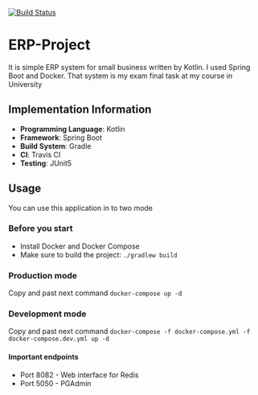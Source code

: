 [![Build Status](https://travis-ci.org/Trikcter/ERP-Project.svg?branch=master)](https://travis-ci.org/Trikcter/ERP-Project)
# ERP-Project
It is simple ERP system for small business written by Kotlin. I used Spring Boot and Docker. That system is my exam final task at my course in University
## Implementation Information
- **Programming Language**: Kotlin
- **Framework**: Spring Boot
- **Build System**: Gradle
- **CI**: Travis CI
- **Testing**: JUnit5
## Usage
You can use this application in to two mode
### Before you start
- Install Docker and Docker Compose
- Make sure to build the project: `./gradlew build`
### Production mode
Copy and past next command `docker-compose up -d`
### Development mode
Copy and past next command `docker-compose -f docker-compose.yml -f docker-compose.dev.yml up -d` 
#### Important endpoints
- Port 8082 - Web interface for Redis
- Port 5050 - PGAdmin
